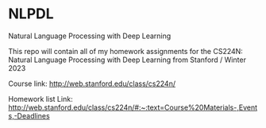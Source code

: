 # NLPDL
Natural Language Processing with Deep Learning 

This repo will contain all of my homework assignments for the CS224N: Natural Language Processing with Deep Learning from Stanford / Winter 2023

Course link: http://web.stanford.edu/class/cs224n/

Homework list Link: http://web.stanford.edu/class/cs224n/#:~:text=Course%20Materials-,Events,-Deadlines
